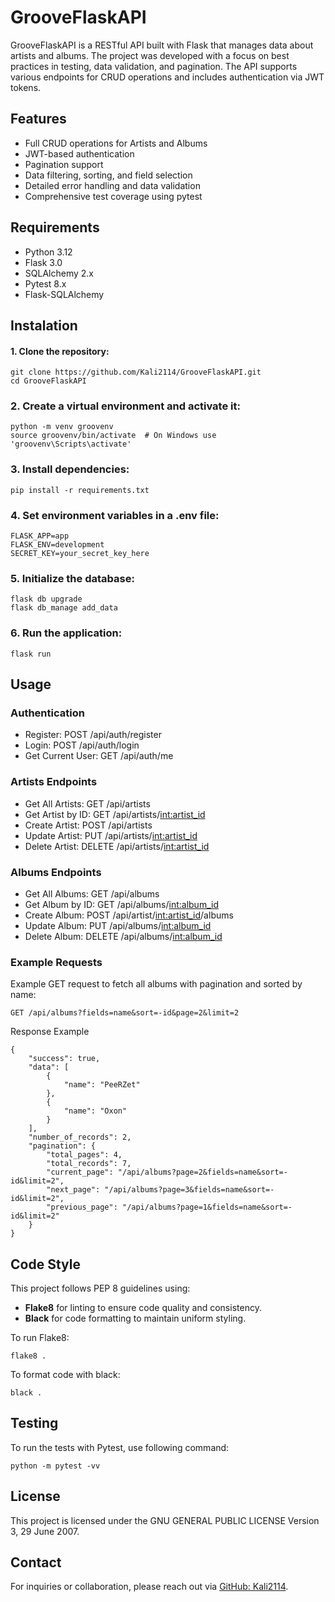 # GrooveFlaskAPI

GrooveFlaskAPI is a RESTful API built with Flask that manages data about artists and albums. The project was developed with a focus on best practices in testing, data validation, and pagination. The API supports various endpoints for CRUD operations and includes authentication via JWT tokens.

## Features

* Full CRUD operations for Artists and Albums
* JWT-based authentication
* Pagination support
* Data filtering, sorting, and field selection
* Detailed error handling and data validation
* Comprehensive test coverage using pytest

## Requirements

* Python 3.12
* Flask 3.0
* SQLAlchemy 2.x
* Pytest 8.x
* Flask-SQLAlchemy

## Instalation

#### 1. Clone the repository:
~~~
git clone https://github.com/Kali2114/GrooveFlaskAPI.git
cd GrooveFlaskAPI
~~~

### 2. Create a virtual environment and activate it:
~~~
python -m venv groovenv
source groovenv/bin/activate  # On Windows use 'groovenv\Scripts\activate'
~~~

### 3. Install dependencies:
~~~
pip install -r requirements.txt
~~~

### 4. Set environment variables in a .env file:
~~~
FLASK_APP=app
FLASK_ENV=development
SECRET_KEY=your_secret_key_here
~~~

### 5. Initialize the database:
~~~
flask db upgrade
flask db_manage add_data
~~~

### 6. Run the application:
~~~
flask run
~~~

## Usage

### Authentication

* Register: POST /api/auth/register
* Login: POST /api/auth/login
* Get Current User: GET /api/auth/me

### Artists Endpoints

* Get All Artists: GET /api/artists
* Get Artist by ID: GET /api/artists/<int:artist_id>
* Create Artist: POST /api/artists
* Update Artist: PUT /api/artists/<int:artist_id>
* Delete Artist: DELETE /api/artists/<int:artist_id>

### Albums Endpoints

* Get All Albums: GET /api/albums
* Get Album by ID: GET /api/albums/<int:album_id>
* Create Album: POST /api/artist/<int:artist_id>/albums
* Update Album: PUT /api/albums/<int:album_id>
* Delete Album: DELETE /api/albums/<int:album_id>

### Example Requests

Example GET request to fetch all albums with pagination and sorted by name:

~~~
GET /api/albums?fields=name&sort=-id&page=2&limit=2
~~~

Response Example

~~~
{
    "success": true,
    "data": [
        {
            "name": "PeeRZet"
        },
        {
            "name": "Oxon"
        }
    ],
    "number_of_records": 2,
    "pagination": {
        "total_pages": 4,
        "total_records": 7,
        "current_page": "/api/albums?page=2&fields=name&sort=-id&limit=2",
        "next_page": "/api/albums?page=3&fields=name&sort=-id&limit=2",
        "previous_page": "/api/albums?page=1&fields=name&sort=-id&limit=2"
    }
}
~~~

## Code Style

This project follows PEP 8 guidelines using:

- **Flake8** for linting to ensure code quality and consistency.
- **Black** for code formatting to maintain uniform styling.

To run Flake8:
~~~
flake8 .
~~~

To format code with black:
~~~
black .
~~~

## Testing

To run the tests with Pytest, use following command:

~~~
python -m pytest -vv
~~~

## License

This project is licensed under the GNU GENERAL PUBLIC LICENSE Version 3, 29 June 2007.

## Contact

For inquiries or collaboration, please reach out via [GitHub: Kali2114](https://github.com/Kali2114).